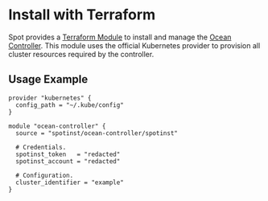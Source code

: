 # Install with Terraform

Spot provides a [Terraform Module](https://registry.terraform.io/modules/spotinst/ocean-controller/spotinst) to install and manage the [Ocean Controller](https://docs.spot.io/ocean/tutorials/spot-kubernetes-controller/). This module uses the official Kubernetes provider to provision all cluster resources required by the controller.

## Usage Example

```hcl
provider "kubernetes" {
  config_path = "~/.kube/config"
}

module "ocean-controller" {
  source = "spotinst/ocean-controller/spotinst"

  # Credentials.
  spotinst_token   = "redacted"
  spotinst_account = "redacted"

  # Configuration.
  cluster_identifier = "example"
}
```

